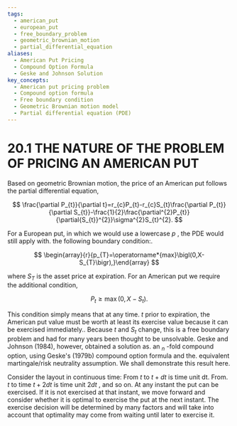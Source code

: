 ```yaml
---
tags:
  - american_put
  - european_put
  - free_boundary_problem
  - geometric_brownian_motion
  - partial_differential_equation
aliases:
  - American Put Pricing
  - Compound Option Formula
  - Geske and Johnson Solution
key_concepts:
  - American put pricing problem
  - Compound option formula
  - Free boundary condition
  - Geometric Brownian motion model
  - Partial differential equation (PDE)
---
```


# 20.1 THE NATURE OF THE PROBLEM OF PRICING AN AMERICAN PUT

Based on geometric Brownian motion, the price of an American put follows the partial differential equation,

$$
\frac{\partial P_{t}}{\partial t}=r_{c}P_{t}-r_{c}S_{t}\frac{\partial P_{t}}{\partial S_{t}}-\frac{1}{2}\frac{\partial^{2}P_{t}}{\partial{S_{t}}^{2}}\sigma^{2}S_{t}^{2}.
$$

For a European put, in which we would use a lowercase $p$ , the PDE would still apply with.
the following boundary condition:.

$$
\begin{array}{r}{p_{T}=\operatorname*{max}\bigl(0,X-S_{T}\bigr),}\end{array}
$$

where $S_{T}$ is the asset price at expiration. For an American put we require the additional condition,

$$
P_{t}\ge\operatorname*{max}\bigl(0,X-S_{t}\bigr).
$$

This condition simply means that at any time. $t$ prior to expiration, the American put value must be worth at least its exercise value because it can be exercised immediately.. Because $t$ and $S_{t}$ change, this is a free boundary problem and had for many years been thought to be unsolvable. Geske and Johnson (1984), however, obtained a solution as. an $_n$ -fold compound option, using Geske's (1979b) compound option formula and the. equivalent martingale/risk neutrality assumption. We shall demonstrate this result here.

Consider the layout in continuous time: From $t$ to $t+d t$ is time unit dt. From. $t$ to time $t+2d t$ is time unit $2d t$ , and so on. At any instant the put can be exercised. If it is not exercised at that instant, we move forward and consider whether it is optimal to exercise the put at the next instant. The exercise decision will be determined by many factors and will take into account that optimality may come from waiting until later to exercise it.
